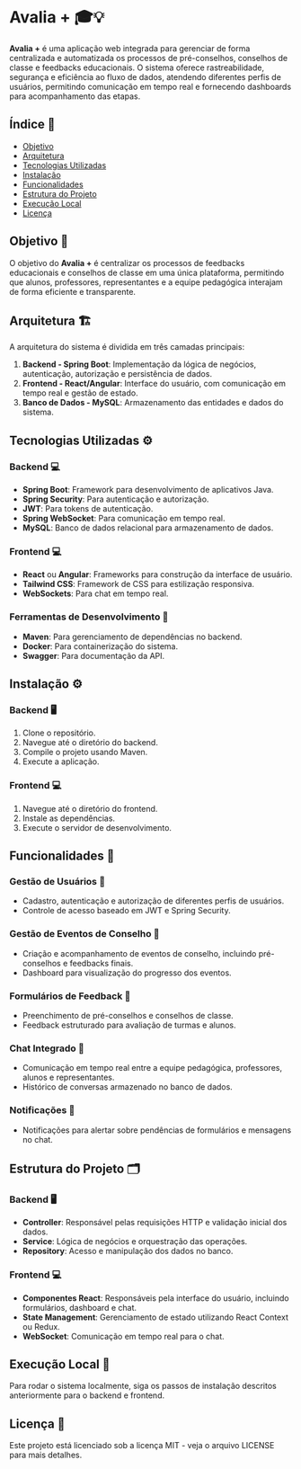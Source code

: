 # Avalia + 🎓💡

**Avalia +** é uma aplicação web integrada para gerenciar de forma centralizada e automatizada os processos de pré-conselhos, conselhos de classe e feedbacks educacionais. O sistema oferece rastreabilidade, segurança e eficiência ao fluxo de dados, atendendo diferentes perfis de usuários, permitindo comunicação em tempo real e fornecendo dashboards para acompanhamento das etapas.

## Índice 📑

- [Objetivo](#objetivo)
- [Arquitetura](#arquitetura)
- [Tecnologias Utilizadas](#tecnologias-utilizadas)
- [Instalação](#instalação)
- [Funcionalidades](#funcionalidades)
- [Estrutura do Projeto](#estrutura-do-projeto)
- [Execução Local](#execução-local)
- [Licença](#licença)

## Objetivo 🎯

O objetivo do **Avalia +** é centralizar os processos de feedbacks educacionais e conselhos de classe em uma única plataforma, permitindo que alunos, professores, representantes e a equipe pedagógica interajam de forma eficiente e transparente.

## Arquitetura 🏗️

A arquitetura do sistema é dividida em três camadas principais:

1. **Backend - Spring Boot**: Implementação da lógica de negócios, autenticação, autorização e persistência de dados.
2. **Frontend - React/Angular**: Interface do usuário, com comunicação em tempo real e gestão de estado.
3. **Banco de Dados - MySQL**: Armazenamento das entidades e dados do sistema.

## Tecnologias Utilizadas ⚙️

### Backend 💻
- **Spring Boot**: Framework para desenvolvimento de aplicativos Java.
- **Spring Security**: Para autenticação e autorização.
- **JWT**: Para tokens de autenticação.
- **Spring WebSocket**: Para comunicação em tempo real.
- **MySQL**: Banco de dados relacional para armazenamento de dados.

### Frontend 💻
- **React** ou **Angular**: Frameworks para construção da interface de usuário.
- **Tailwind CSS**: Framework de CSS para estilização responsiva.
- **WebSockets**: Para chat em tempo real.

### Ferramentas de Desenvolvimento 🔧
- **Maven**: Para gerenciamento de dependências no backend.
- **Docker**: Para containerização do sistema.
- **Swagger**: Para documentação da API.

## Instalação ⚙️

### Backend 🖥️

1. Clone o repositório.
2. Navegue até o diretório do backend.
3. Compile o projeto usando Maven.
4. Execute a aplicação.

### Frontend 💻

1. Navegue até o diretório do frontend.
2. Instale as dependências.
3. Execute o servidor de desenvolvimento.

## Funcionalidades 🚀

### Gestão de Usuários 🔑
- Cadastro, autenticação e autorização de diferentes perfis de usuários.
- Controle de acesso baseado em JWT e Spring Security.

### Gestão de Eventos de Conselho 📅
- Criação e acompanhamento de eventos de conselho, incluindo pré-conselhos e feedbacks finais.
- Dashboard para visualização do progresso dos eventos.

### Formulários de Feedback 📝
- Preenchimento de pré-conselhos e conselhos de classe.
- Feedback estruturado para avaliação de turmas e alunos.

### Chat Integrado 💬
- Comunicação em tempo real entre a equipe pedagógica, professores, alunos e representantes.
- Histórico de conversas armazenado no banco de dados.

### Notificações 🔔
- Notificações para alertar sobre pendências de formulários e mensagens no chat.

## Estrutura do Projeto 🗂️

### Backend 🖥️
- **Controller**: Responsável pelas requisições HTTP e validação inicial dos dados.
- **Service**: Lógica de negócios e orquestração das operações.
- **Repository**: Acesso e manipulação dos dados no banco.

### Frontend 💻
- **Componentes React**: Responsáveis pela interface do usuário, incluindo formulários, dashboard e chat.
- **State Management**: Gerenciamento de estado utilizando React Context ou Redux.
- **WebSocket**: Comunicação em tempo real para o chat.

## Execução Local 🔄

Para rodar o sistema localmente, siga os passos de instalação descritos anteriormente para o backend e frontend.

## Licença 📝

Este projeto está licenciado sob a licença MIT - veja o arquivo LICENSE para mais detalhes.
